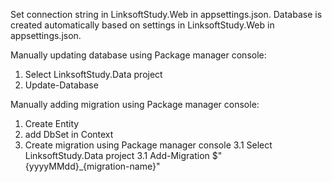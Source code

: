 Set connection string in LinksoftStudy.Web in appsettings.json.
Database is created automatically based on settings in LinksoftStudy.Web in appsettings.json.

Manually updating database using Package manager console:
1. Select LinksoftStudy.Data project
2. Update-Database

Manually adding migration using Package manager console:
1. Create Entity
2. add DbSet in Context
3. Create migration using Package manager console
	3.1 Select LinksoftStudy.Data project
	3.1 Add-Migration $"{yyyyMMdd}_{migration-name}"